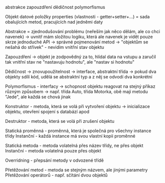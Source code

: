 abstrakce
zapouzdření
dědičnost
polymorfismus



Objekt
datové položky
properties (vlastnosti - getter+setter+...) = sada obalujících metod, pracujících nad jedněmi daty


Abstrakce = zjednodušování problému (neřeším jak něco dělám, ale co chci navenek)
-> uvnitř mám složitou logiku, která ale navenek je vidět pouze skrze jednoduché API
-> správné pojmenování metod
-> "objektům se nešahá do střívek" - nevidím vnitřní stav objektu


Zapouzdření
-> objekt je zodpovědný za to, hlídal data na vstupu a zaručil tak vnitřní stav
ne "nastavuju hodnotu", ale "nastav si hodnotu"


Dědičnost
-> znovupoužitelnost
-> interface, abstraktní třída
-> pokud dva objekty sdílí kód, udělá se abstraktní typ a z něj se odvodí dva konkrétní

Polymorfismus - interfacy
-> schopnost objektu reagovat na stejný příkaz různým způsobem
-> např. třída Auto, třída Motorka, obě mají metodu "Jede", ale každá se chová jinak



Konstruktor - metoda, která se volá při vytvoření objektu
-> inicializace objektu, otevření spojení s databází apod

Destruktor - metoda, která se volá při zrušení objektu


Statická proměnná - proměnná, která je společná pro všechny instance třídy
Instanční - každá instance má svou vlastní kopii proměnné

Statická metoda - metoda volatelná přes název třídy, ne přes objekt
Instanční - metoda volatelná pouze přes objekt


Overridning - přepsání metody v odvozené třídě


Přetěžování metod - metoda se stejným názvem, ale jinými parametry
Přetěžování operátorů - např. sčítání dvou objektů